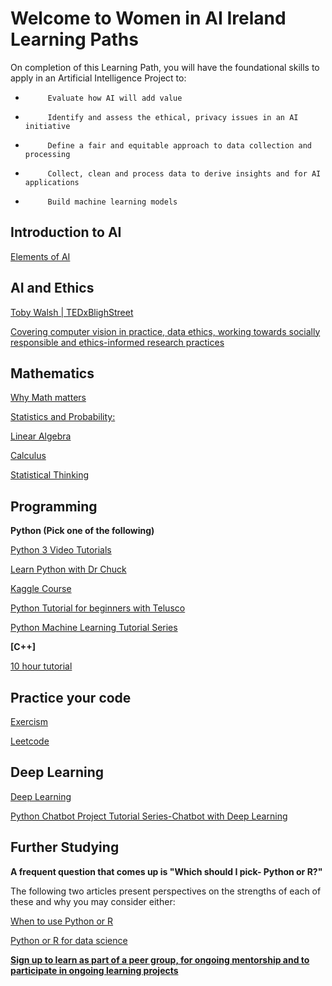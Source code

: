 # Welcome to Women in AI Ireland Learning Paths
On completion of this Learning Path, you will have the foundational skills to apply in an Artificial Intelligence Project to:
-          Evaluate how AI will add value
-          Identify and assess the ethical, privacy issues in an AI initiative
-          Define a fair and equitable approach to data collection and processing
-          Collect, clean and process data to derive insights and for AI applications
-          Build machine learning models

## Introduction to AI
[Elements of AI](https://www.elementsofai.com)


## AI and Ethics
[Toby Walsh | TEDxBlighStreet](https://www.youtube.com/watch?v=HSsQApXQGsI)
 
 
[Covering computer vision in practice, data ethics, working towards socially responsible and ethics-informed research practices](https://sites.google.com/view/fatecv-tutorial/schedule)

## Mathematics
[Why Math matters](https://www.youtube.com/watch?v=8onB7rPG4Pk)

[Statistics and Probability:](https://www.udemy.com/course/statistics-probability)

[Linear Algebra](https://www.udemy.com/course/linear-algebra-course)

[Calculus](https://www.udemy.com/course/calculus1)

[Statistical Thinking](https://www.youtube.com/playlist?list=PLRKtJ4IpxJpBxX2S9wXJUhB1_ha3ADFpF)

## Programming
**Python (Pick one of the following)**

[Python 3 Video Tutorials](https://www.youtube.com/watch?v=Gqby4v5JOu4&list=PL4cUxeGkcC9idu6GZ8EU_5B6WpKTdYZbK&index=3)

[Learn Python with Dr Chuck](https://www.youtube.com/watch?v=8DvywoWv6fI)

[Kaggle Course](https://www.kaggle.com/learn/python)

[Python Tutorial for beginners with Telusco](https://www.youtube.com/playlist?list=PLsyeobzWxl7poL9JTVyndKe62ieoN-MZ3)

[Python Machine Learning Tutorial Series](https://www.youtube.com/playlist?list=PLzMcBGfZo4-mP7qA9cagf68V06sko5otr)

**[C++]**

[10 hour tutorial](https://www.youtube.com/watch?v=_bYFu9mBnr4)


## Practice your code
[Exercism](https://exercism.io/)

[Leetcode](https://leetcode.com/)


## Deep Learning
[Deep Learning](https://www.fast.ai/)

[Python Chatbot Project Tutorial Series-Chatbot with Deep Learning](https://www.youtube.com/playlist?list=PLzMcBGfZo4-ndH9FoC4YWHGXG5RZekt-Q)



## Further Studying
**A frequent question that comes up is "Which should I pick- Python or R?"**

The following two articles present perspectives on the strengths of each of these and why you may consider either:

[When to use Python or R](https://www.datacamp.com/community/blog/when-to-use-python-or-r)

[Python or R for data science](https://medium.com/@data_driven/python-vs-r-for-data-science-and-the-winner-is-3ebb1a968197)

**[Sign up to learn as part of a peer group, for ongoing mentorship and to participate in ongoing learning projects](https://lnkd.in/gitQ_Hv)**



